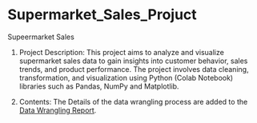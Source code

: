 # Supermarket_Sales_Projuct

Supeermarket Sales

1. Project Description: This project aims to analyze and visualize supermarket sales data to gain insights into customer behavior, sales trends, and product performance. The project involves data cleaning, transformation, and visualization using Python (Colab Notebook) libraries such as Pandas, NumPy and Matplotlib.

2. Contents: The Details of the data wrangling process are added to the [Data Wrangling Report](Data_Wrangling_Report.pdf).

